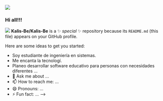 ![](https://user-images.githubusercontent.com/99373782/153363893-4542b4ff-4e1c-425c-b6e9-f212f3962c83.gif)
###   Hi all!!! 
![](https://user-images.githubusercontent.com/99373782/153359082-9891c2f8-69f4-4258-83f0-c5dfbe69ace3.png)
**Kalis-Be/Kalis-Be** is a ✨ _special_ ✨ repository because its `README.md` (this file) appears on your GitHub profile.

Here are some ideas to get you started:

- Soy estudiante de ingeniería en sistemas.
- Me encanta la tecnologí.
- Planeo desarrollar software educativo para personas con necesidades diferentes ...
- 💬 Ask me about ...
- 📫 How to reach me: ...
- 😄 Pronouns: ...
- ⚡ Fun fact: ...
-->
